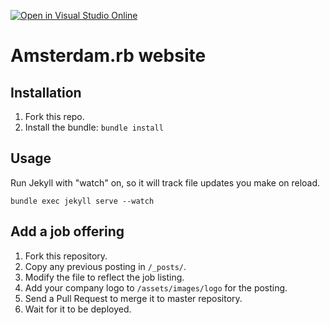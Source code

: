 [![Open in Visual Studio Online](https://img.shields.io/endpoint?style=social&url=https%3A%2F%2Faka.ms%2Fvso-badge)](https://online.visualstudio.com/environments/new?name=amsrb.github.com&repo=amsrb/amsrb.github.com)

# Amsterdam.rb website

## Installation

1. Fork this repo.
2. Install the bundle: `bundle install`

## Usage

Run Jekyll with "watch" on, so it will track file updates you make on reload.

```
bundle exec jekyll serve --watch
```

## Add a job offering

1. Fork this repository.
2. Copy any previous posting in `/_posts/`.
3. Modify the file to reflect the job listing.
4. Add your company logo to `/assets/images/logo` for the posting.
5. Send a Pull Request to merge it to master repository.
6. Wait for it to be deployed.
